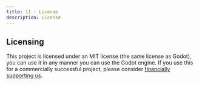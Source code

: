 ```yaml
---
title: 11 - License
description: License
---
```



## Licensing
This project is licensed under an MIT license (the same license as Godot), you can use 
it in any manner you can use the Godot engine. If you use this for a commercially successful
project, please consider [financially supporting us](https://buy.stripe.com/4gw14maETbnX3vOcMM).